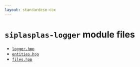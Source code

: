```yaml
---
layout: standardese-doc
---
```



# `siplasplas-logger` module files


 - [`logger.hpp`]({{site.url}}{{site.baseurl}}/doc/standardese/feature__slash__type-erasure/siplasplas-logger/logger.html)
 - [`entities.hpp`]({{site.url}}{{site.baseurl}}/doc/standardese/feature__slash__type-erasure/siplasplas-logger/entities.html)
 - [`files.hpp`]({{site.url}}{{site.baseurl}}/doc/standardese/feature__slash__type-erasure/siplasplas-logger/files.html)